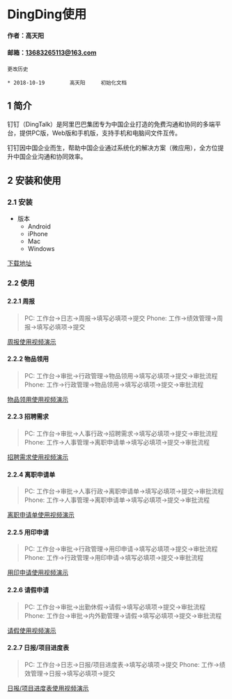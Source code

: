 # DingDing使用

#### 作者：高天阳
#### 邮箱：13683265113@163.com

```
更改历史

* 2018-10-19        高天阳     初始化文档

```

## 1 简介

钉钉（DingTalk）是阿里巴巴集团专为中国企业打造的免费沟通和协同的多端平台，提供PC版，Web版和手机版，支持手机和电脑间文件互传。

钉钉因中国企业而生，帮助中国企业通过系统化的解决方案（微应用），全方位提升中国企业沟通和协同效率。

## 2 安装和使用

### 2.1 安装

* 版本
    * Android
    * iPhone
    * Mac
    * Windows

[下载地址](https://tms.dingtalk.com/markets/dingtalk/download?spm=a3140.7858860.2231602.10.334e6d28LGtv8o)

### 2.2 使用

#### 2.2.1 周报

> PC: 工作台->日志->周报->填写必填项->提交
> Phone: 工作->绩效管理->周报->填写必填项->提交

[周报使用视频演示](https://mitudegaoyang.gitbooks.io/mybook/content/assets/DingDing/weekly.mp4)

#### 2.2.2 物品领用

> PC: 工作台->审批->行政管理->物品领用->填写必填项->提交->审批流程
> Phone: 工作->行政管理->物品领用->填写必填项->提交->审批流程

[物品领用使用视频演示](https://mitudegaoyang.gitbooks.io/mybook/content/assets/DingDing/items.mp4)

#### 2.2.3 招聘需求

> PC: 工作台->审批->人事行政->招聘需求->填写必填项->提交->审批流程
> Phone: 工作->人事管理->离职申请单->填写必填项->提交->审批流程

[招聘需求使用视频演示](https://mitudegaoyang.gitbooks.io/mybook/content/assets/DingDing/hires.mp4)

#### 2.2.4 离职申请单

> PC: 工作台->审批->人事行政->离职申请单->填写必填项->提交->审批流程
> Phone: 工作->人事管理->离职申请单->填写必填项->提交->审批流程

[离职申请单使用视频演示](https://mitudegaoyang.gitbooks.io/mybook/content/assets/DingDing/leaving.mp4)

#### 2.2.5 用印申请

> PC: 工作台->审批->行政管理->用印申请->填写必填项->提交->审批流程
> Phone: 工作->行政管理->用印申请->填写必填项->提交->审批流程

[用印申请使用视频演示](https://mitudegaoyang.gitbooks.io/mybook/content/assets/DingDing/seal.mp4)

#### 2.2.6 请假申请

> PC: 工作台->审批->出勤休假->请假->填写必填项->提交->审批流程
> Phone: 工作台->审批->内外勤管理->请假->填写必填项->提交->审批流程

[请假使用视频演示](https://mitudegaoyang.gitbooks.io/mybook/content/assets/DingDing/leave.mp4)

#### 2.2.7 日报/项目进度表

> PC: 工作台->日志->日报/项目进度表->填写必填项->提交
> Phone: 工作->绩效管理->日报->填写必填项->提交

[日报/项目进度表使用视频演示](https://mitudegaoyang.gitbooks.io/mybook/content/assets/DingDing/daily.mp4)
